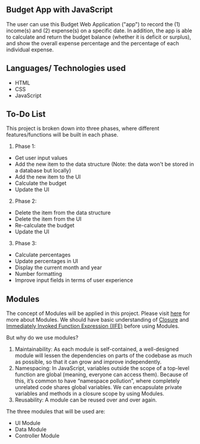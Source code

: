 ## Budget App with JavaScript

The user can use this Budget Web Application ("app") to record the (1) income(s) and (2) expense(s) on a specific date. In addition, the app is able to calculate and return the budget balance (whether it is deficit or surplus), and show the overall expense percentage and the percentage of each individual expense.



## Languages/ Technologies used
- HTML
- CSS
- JavaScript



## To-Do List
This project is broken down into three phases, where different features/functions will be built in each phase.
1. Phase 1:
- Get user input values
- Add the new item to the data structure (Note: the data won't be stored in a database but locally)
- Add the new item to the UI
- Calculate the budget
- Update the UI
2. Phase 2:
- Delete the item from the data structure
- Delete the item from the UI
- Re-calculate the budget
- Update the UI
3. Phase 3:
- Calculate percentages
- Update percentages in UI
- Display the current month and year
- Number formatting
- Improve input fields in terms of user experience


## Modules
The concept of Modules will be applied in this project. Please visit [here](https://www.freecodecamp.org/news/javascript-modules-a-beginner-s-guide-783f7d7a5fcc/) for more about Modules. We should have basic understanding of [Closure](https://medium.com/javascript-scene/master-the-javascript-interview-what-is-a-closure-b2f0d2152b36) and [Immediately Invoked Function Expression (IIFE)](https://medium.com/javascript-in-plain-english/https-medium-com-javascript-in-plain-english-stop-feeling-iffy-about-using-an-iife-7b0292aba174) before using Modules.

But why do we use modules?
1. Maintainability: As each module is self-contained, a well-designed module will lessen the dependencies on parts of the codebase as much as possible, so that it can grow and improve independently.
2. Namespacing: In JavaScript, variables outside the scope of a top-level function are global (meaning, everyone can access them). Because of this, it’s common to have “namespace pollution”, where completely unrelated code shares global variables. We can encapsulate private variables and methods in a closure scope by using Modules.
3. Reusability: A module can be reused over and over again.

The three modules that will be used are:
- UI Module
- Data Module
- Controller Module

